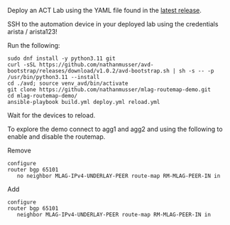 Deploy an ACT Lab using the YAML file found in the [latest release](https://github.com/nathanmusser/mlag-routemap-demo/releases/latest). 

SSH to the automation device in your deployed lab using the credentials arista / arista123! 

Run the following: 

```
sudo dnf install -y python3.11 git
curl -sSL https://github.com/nathanmusser/avd-bootstrap/releases/download/v1.0.2/avd-bootstrap.sh | sh -s -- -p /usr/bin/python3.11 --install
cd ./avd; source venv_avd/bin/activate
git clone https://github.com/nathanmusser/mlag-routemap-demo.git
cd mlag-routemap-demo/
ansible-playbook build.yml deploy.yml reload.yml

```

Wait for the devices to reload. 

To explore the demo connect to agg1 and agg2 and using the following to enable and disable the routemap.

Remove
```
configure
router bgp 65101
   no neighbor MLAG-IPv4-UNDERLAY-PEER route-map RM-MLAG-PEER-IN in

```

Add
```
configure
router bgp 65101
   neighbor MLAG-IPv4-UNDERLAY-PEER route-map RM-MLAG-PEER-IN in

```
